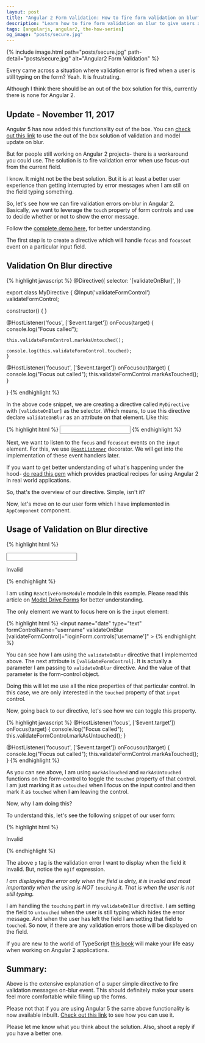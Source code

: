 ```yaml
---
layout: post
title: "Angular 2 Form Validation: How to fire form validation on blur?"
description: "Learn how to fire form validation on blur to give users a better user experience. Avoid flagging validation errors while users are style editing the form."
tags: [angularjs, angular2, the-how-series]
og_image: "posts/secure.jpg"
---
```


{% include image.html path="posts/secure.jpg" path-detail="posts/secure.jpg" alt="Angular2 Form Validation" %}


Every came across a situation where validation error is fired when a user is still typing on the form? Yeah. It is frustrating.

Although I think there should be an out of the box solution for this, currently there is none for Angular 2. 

## Update - November 11, 2017

Angular 5 has now added this functionality out of the box. You can [check out this link](https://blog.angular.io/version-5-0-0-of-angular-now-available-37e414935ced) to use the out of the box solution of validation and model update on blur.

But for people still working on Angular 2 projects- there is a workaround you could use. The solution is to fire validation error when use focus-out from the current field.

I know. It might not be the best solution. But it is at least a better user experience than getting interrupted by error messages when I am still on the field typing something.

So, let's see how we can fire validation errors on-blur in Angular 2. Basically, we want to leverage the `touch` property of form controls and use to decide whether or not to show the error message. 

Follow the [complete demo here](https://embed.plnkr.co/04anApG7LpPz6pTfCOHD/), for better understanding.

The first step is to create a directive which will handle `focus` and `focusout` event on a particular input field.

## Validation On Blur directive


{% highlight javascript %}
@Directive({
  selector: '[validateOnBlur]', 
})

export class MyDirective {
  @Input('validateFormControl') validateFormControl;

  constructor() { }

  @HostListener('focus', ['$event.target'])
    onFocus(target) {
    console.log("Focus called");
    
    this.validateFormControl.markAsUntouched();
    
    console.log(this.validateFormControl.touched);
    }

  @HostListener('focusout', ['$event.target'])
  onFocusout(target) {
    console.log("Focus out called");
    this.validateFormControl.markAsTouched();
  }

}
{% endhighlight %}

  
In the above code snippet, we are creating a directive called `MyDirective` with `[validateOnBlur]` as the selector. Which means, to use this directive declare `validateOnBlur` as an attribute on that element. Like this:

{% highlight html %}
<input name="date" type="text" validateOnBlur />
{% endhighlight %}


Next, we want to listen to the `focus` and `focusout` events on the `input` element. For this, we use [`@HostListener`](https://angular.io/docs/ts/latest/guide/attribute-directives.html) decorator. We will get into the implementation of these event handlers later.

If you want to get better understanding of what's happening under the hood- [do read this gem](http://amzn.to/2zMIQO2) which provides practical recipes for using Angular 2 in real world applications.

So, that's the overview of our directive. Simple, isn't it?

Now, let's move on to our user form which I have implemented in `AppComponent` component.

## Usage of Validation on Blur directive


{% highlight html %}
<form class="login-form" [formGroup]="loginForm" novalidate (ngSubmit)="handleSubmit(loginForm.value, loginForm.valid)">
  <input name="date" type="text" formControlName="username" 
    validateOnBlur [validateFormControl]="loginForm.controls['username']">
  <p *ngIf="loginForm.controls['username'].touched && loginForm.controls['username'].dirty && loginForm.controls['username'].invalid">Invalid</p>
</form>
{% endhighlight %}


I am using `ReactiveFormsModule` module in this example. Please read this article on [Model Drive Forms](https://scotch.io/tutorials/using-angular-2s-model-driven-forms-with-formgroup-and-formcontrol) for better understanding.

The only element we want to focus here on is the `input` element:

{% highlight html %}
<input name="date" type="text" formControlName="username" 
    validateOnBlur [validateFormControl]="loginForm.controls['username']" >
{% endhighlight %}

    
You can see how I am using the `validateOnBlur` directive that I implemented above. The next attribute is `[validateFormControl]`. It is actually a parameter I am passing to `validateOnBlur` directive. And the value of that parameter is the form-control object.

Doing this will let me use all the nice properties of that particular control. In this case, we are only interested in the `touched` property of that `input` control.

Now, going back to our directive, let's see how we can toggle this property.


{% highlight javascript %}
@HostListener('focus', ['$event.target'])
onFocus(target) {
  console.log("Focus called");
  this.validateFormControl.markAsUntouched();
}

@HostListener('focusout', ['$event.target'])
onFocusout(target) {
  console.log("Focus out called");
  this.validateFormControl.markAsTouched();
}
{% endhighlight %}


As you can see above, I am using `markAsTouched` and `markAsUntouched` functions on the form-control to toggle the `touched` property of that control. I am just marking it as `untouched` when I focus on the input control and then mark it as `touched` when I am leaving the control.

Now, why I am doing this?

To understand this, let's see the following snippet of our user form:

{% highlight html %}
<p *ngIf="loginForm.controls['username'].touched && loginForm.controls['username'].dirty && loginForm.controls['username'].invalid">Invalid</p>
{% endhighlight %}

The above `p` tag is the validation error I want to display when the field it invalid. But, notice the `ngIf` expression.

*I am displaying the error only when the field is dirty, it is invalid and most importantly when the using is NOT `touching` it. That is when the user is not still typing.*

I am handling the `touching` part in my `validateOnBlur` directive. I am setting the field to `untouched` when the user is still typing which hides the error message. And when the user has left the field I am setting that field to `touched`. So now, if there are any validation errors those will be displayed on the field.

If you are new to the world of TypeScript [this book](http://amzn.to/2A1RPxM) will make your life easy when working on Angular 2 applications.


## Summary:
Above is the extensive explanation of a super simple directive to fire validation messages on-blur event. This should definitely make your users feel more comfortable while filling up the forms.

Please not that if you are using Angular 5 the same above functionality is now available inbuilt. [Check out this link](https://blog.angular.io/version-5-0-0-of-angular-now-available-37e414935ced) to see how you can use it.

Please let me know what you think about the solution. Also, shoot a reply if you have a better one.

